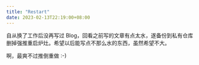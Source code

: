 ```yaml
---
title: "Restart"
date: 2023-02-13T22:19:00+08:00
---
```


自从换了工作后没再写过 Blog，回看之前写的文章有点太水，遂备份到私有仓库删掉强推重启炉灶。希望以后能写点不那么水的东西，虽然希望不大。

啊，最爽不过推倒重做 :-)